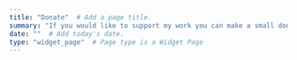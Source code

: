 ```yaml
---
title: "Donate"  # Add a page title.
summary: "If you would like to support my work you can make a small donation to me."  # Add a page description.
date: ""  # Add today's date.
type: "widget_page"  # Page type is a Widget Page
---
```

